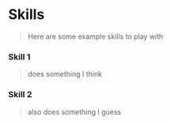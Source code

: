 # Skills

>Here are some example skills to play with

### Skill 1
> does something I think

### Skill 2
> also does something I guess


